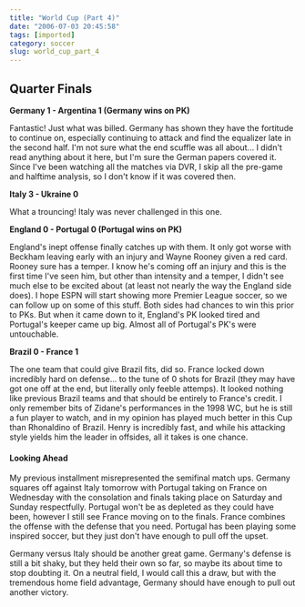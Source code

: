 ```yaml
---
title: "World Cup (Part 4)"
date: "2006-07-03 20:45:58"
tags: [imported]
category: soccer
slug: world_cup_part_4
---
```


## Quarter Finals

<strong>Germany 1 - Argentina 1 (Germany wins on PK)</strong>

Fantastic! Just what was billed. Germany has shown they have the fortitude to continue on, especially continuing to attack and find the equalizer late in the second half. I'm not sure what the end scuffle was all about... I didn't read anything about it here, but I'm sure the German papers covered it. Since I've been watching all the matches via DVR, I skip all the pre-game and halftime analysis, so I don't know if it was covered then.

<strong>Italy 3 - Ukraine 0</strong>

What a trouncing! Italy was never challenged in this one.

<strong>England 0 - Portugal 0 (Portugal wins on PK)</strong>

England's inept offense finally catches up with them. It only got worse with Beckham leaving early with an injury and Wayne Rooney given a red card. Rooney sure has a temper. I know he's coming off an injury and this is the first time I've seen him, but other than intensity and a temper, I didn't see much else to be excited about (at least not nearly the way the England side does). I hope ESPN will start showing more Premier League soccer, so we can follow up on some of this stuff. Both sides had chances to win this prior to PKs. But when it came down to it, England's PK looked tired and Portugal's keeper came up big. Almost all of Portugal's PK's were untouchable.

<strong>Brazil 0 - France 1</strong>

The one team that could give Brazil fits, did so. France locked down incredibly hard on defense... to the tune of 0 shots for Brazil (they may have got one off at the end, but literally only feeble attemps). It looked nothing like previous Brazil teams and that should be entirely to France's credit. I only remember bits of Zidane's performances in the 1998 WC, but he is still a fun player to watch, and in my opinion has played much better in this Cup than Rhonaldino of Brazil. Henry is incredibly fast, and while his attacking style yields him the leader in offsides, all it takes is one chance.

<h4>Looking Ahead</h4>

My previous installment misrepresented the semifinal match ups. Germany squares off against Italy tomorrow with Portugal taking on France on Wednesday with the consolation and finals taking place on Saturday and Sunday respectfully. Portugal won't be as depleted as they could have been, however I still see France moving on to the finals. France combines the offense with the defense that you need. Portugal has been playing some inspired soccer, but they just don't have enough to pull off the upset.

Germany versus Italy should be another great game. Germany's defense is still a bit shaky, but they held their own so far, so maybe its about time to stop doubting it. On a neutral field, I would call this a draw, but with the tremendous home field advantage, Germany should have enough to pull out another victory.
